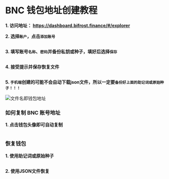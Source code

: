 # BNC 钱包地址创建教程

**1. 访问地址： <https://dashboard.bifrost.finance/#/explorer>**

**2. 选择`账户`，点击`添加账号`**


<img :src="$withBase('/zh/bnc-wallet-tutorials-01.png')" alt="" />

**3. 填写账号`名称`、`密码`并备份私钥或种子，填好后选择`保存`**


<img :src="$withBase('/zh/bnc-wallet-tutorials-02.png')" alt="" />

**4. 接受提示并保存恢复文件**


<img :src="$withBase('/zh/bnc-wallet-tutorials-03.png')" alt="" />

**5. `手机端`创建的可能不会自动下载json文件，所以一定要`备份好上面的助记词或原始种子！！！`**


<img :src="$withBase('/zh/bnc-wallet-tutorials-04.png')" alt="文件名即钱包地址" />


### 如何复制 BNC 账号地址


**1. 点击钱包头像即可自动复制**

<img :src="$withBase('/zh/bnc-wallet-tutorials-05.png')" alt="" />


### 恢复钱包


**1. 使用助记词或原始种子**


<img :src="$withBase('/zh/bnc-wallet-tutorials-06.png')" alt="" />

**2. 使用JSON文件恢复**


<img :src="$withBase('/zh/bnc-wallet-tutorials-07.png')" alt="" />
